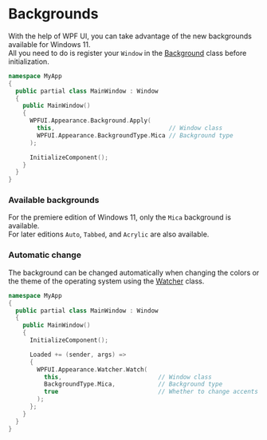 # Backgrounds
With the help of WPF UI, you can take advantage of the new backgrounds available for Windows 11.  
All you need to do is register your `Window` in the [Background](https://github.com/lepoco/wpfui/blob/main/WPFUI/Appearance/Background.cs) class before initialization.

```cpp
namespace MyApp
{
  public partial class MainWindow : Window
  {
    public MainWindow()
    {
      WPFUI.Appearance.Background.Apply(
        this,                                // Window class
        WPFUI.Appearance.BackgroundType.Mica // Background type
      );

      InitializeComponent();
    }
  }
}
```

### Available backgrounds
For the premiere edition of Windows 11, only the `Mica` background is available.  
For later editions `Auto`, `Tabbed`, and `Acrylic` are also available.

### Automatic change
The background can be changed automatically when changing the colors or the theme of the operating system using the [Watcher](https://github.com/lepoco/wpfui/blob/main/WPFUI/Appearance/Watcher.cs) class.
```cpp
namespace MyApp
{
  public partial class MainWindow : Window
  {
    public MainWindow()
    {
      InitializeComponent();

      Loaded += (sender, args) =>
      {
        WPFUI.Appearance.Watcher.Watch(
          this,                           // Window class
          BackgroundType.Mica,            // Background type
          true                            // Whether to change accents automatically
        );
      };
    }
  }
}
```
